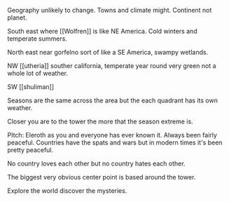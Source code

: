 Geography unlikely to change.
Towns and climate might.
Continent not planet.

South east where [[Wolfren]] is like NE America. Cold winters and temperate summers.

North east near gorfelno sort of like a SE America, swampy wetlands.

NW [[utheria]] souther california, temperate year round very green not a whole lot of weather.

SW [[shuliman]]

Seasons are the same across the area but the each quadrant has its own weather.

Closer you are to the tower the more that the season extreme is.

PItch: Eleroth as you and everyone has ever known it. Always been fairly peaceful. Countries have the spats and wars but in modern times it's been pretty peaceful.

No country loves each other but no country hates each other.

The biggest very obvious center point is based around the tower.

Explore the world discover the mysteries.


